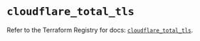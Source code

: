 # `cloudflare_total_tls`

Refer to the Terraform Registry for docs: [`cloudflare_total_tls`](https://registry.terraform.io/providers/cloudflare/cloudflare/4.32.0/docs/resources/total_tls).
